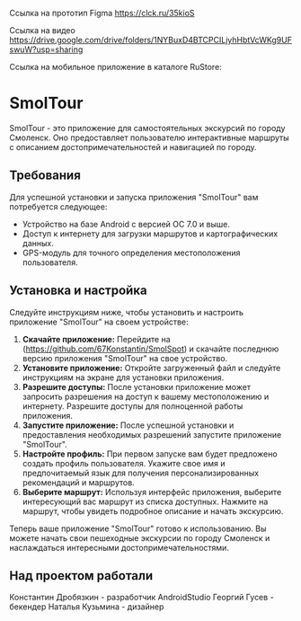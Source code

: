 Ссылка на прототип Figma https://clck.ru/35kioS

Ссылка на видео https://drive.google.com/drive/folders/1NYBuxD4BTCPCILjyhHbtVcWKg9UFswuW?usp=sharing

Ссылка на мобильное приложение в каталоге RuStore:

# SmolTour
SmolTour - это приложение для самостоятельных экскурсий по городу Смоленск. Оно предоставляет пользователю интерактивные маршруты с описанием достопримечательностей и навигацией по городу.
## Требования
Для успешной установки и запуска приложения "SmolTour" вам потребуется следующее:
- Устройство на базе Android с версией ОС 7.0 и выше.
- Доступ к интернету для загрузки маршрутов и картографических данных.
- GPS-модуль для точного определения местоположения пользователя.
## Установка и настройка
Следуйте инструкциям ниже, чтобы установить и настроить приложение "SmolTour" на своем устройстве:
1. **Скачайте приложение:**
   Перейдите на (https://github.com/67Konstantin/SmolSpot) и скачайте последнюю версию приложения "SmolTour" на свое устройство.
2. **Установите приложение:**
   Откройте загруженный файл и следуйте инструкциям на экране для установки приложения.
3. **Разрешите доступы:**
   После установки приложение может запросить разрешения на доступ к вашему местоположению и интернету. Разрешите доступы для полноценной работы приложения.
4. **Запустите приложение:**
   После успешной установки и предоставления необходимых разрешений запустите приложение "SmolTour".
5. **Настройте профиль:**
   При первом запуске вам будет предложено создать профиль пользователя. Укажите свое имя и предпочитаемый язык для получения персонализированных рекомендаций и маршрутов.
6. **Выберите маршрут:**
   Используя интерфейс приложения, выберите интересующий вас маршрут из списка доступных. Нажмите на маршрут, чтобы увидеть подробное описание и начать экскурсию.

Теперь ваше приложение "SmolTour" готово к использованию. Вы можете начать свои пешеходные экскурсии по городу Смоленск и наслаждаться интересными достопримечательностями.

## Над проектом работали
Константин Дробязкин - разработчик AndroidStudio
Георгий Гусев - бекендер
Наталья Кузьмина - дизайнер
